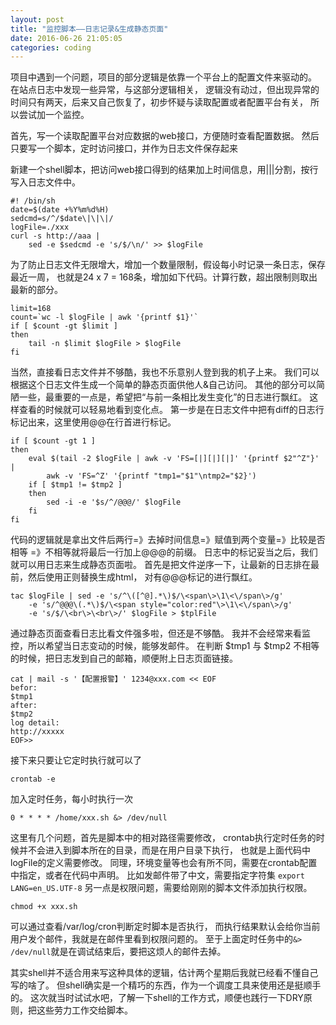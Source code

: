 ```yaml
---
layout: post
title: "监控脚本——日志记录&生成静态页面"
date: 2016-06-26 21:05:05
categories: coding
---
```


项目中遇到一个问题，项目的部分逻辑是依靠一个平台上的配置文件来驱动的。
在站点日志中发现一些异常，与这部分逻辑相关，
逻辑没有动过，但出现异常的时间只有两天，后来又自己恢复了，初步怀疑与读取配置或者配置平台有关，
所以尝试加一个监控。

首先，写一个读取配置平台对应数据的web接口，方便随时查看配置数据。
然后只要写一个脚本，定时访问接口，并作为日志文件保存起来

新建一个shell脚本，把访问web接口得到的结果加上时间信息，用|||分割，按行写入日志文件中。

    #! /bin/sh
    date=$(date +%Y%m%d%H)
    sedcmd=s/^/$date\|\|\|/
    logFile=./xxx
    curl -s http://aaa |
        sed -e $sedcmd -e 's/$/\n/' >> $logFile

为了防止日志文件无限增大，增加一个数量限制，假设每小时记录一条日志，保存最近一周，
也就是24 x 7 = 168条，增加如下代码。计算行数，超出限制则取出最新的部分。

    limit=168
    count=`wc -l $logFile | awk '{printf $1}'`
    if [ $count -gt $limit ]
    then
        tail -n $limit $logFile > $logFile
    fi

当然，直接看日志文件并不够酷，我也不乐意别人登到我的机子上来。
我们可以根据这个日志文件生成一个简单的静态页面供他人&自己访问。
其他的部分可以简陋一些，最重要的一点是，希望把“与前一条相比发生变化”的日志进行飘红。
这样查看的时候就可以轻易地看到变化点。
第一步是在日志文件中把有diff的日志行标记出来，这里使用@@在行首进行标记。

    if [ $count -gt 1 ]
    then
        eval $(tail -2 $logFile | awk -v 'FS=[|][|][|]' '{printf $2"^Z"}' |
            awk -v 'FS=^Z' '{printf "tmp1="$1"\ntmp2="$2}')
        if [ $tmp1 != $tmp2 ]
        then
            sed -i -e '$s/^/@@@/' $logFile
        fi
    fi

代码的逻辑就是拿出文件后两行=》去掉时间信息=》赋值到两个变量=》比较是否相等
=》不相等就将最后一行加上@@@的前缀。
日志中的标记妥当之后，我们就可以用日志来生成静态页面啦。
首先是把文件逆序一下，让最新的日志排在最前，然后使用正则替换生成html，
对有@@@标记的进行飘红。

    tac $logFile | sed -e 's/^\([^@].*\)$/\<span\>\1\<\/span\>/g'
        -e 's/^@@@\(.*\)$/\<span style="color:red"\>\1\<\/span\>/g'
        -e 's/$/\<br\>\<br\>/' $logFile > $tplFile

通过静态页面查看日志比看文件强多啦，但还是不够酷。
我并不会经常来看监控，所以希望当日志变动的时候，能够发邮件。
在判断 $tmp1 与 $tmp2 不相等的时候，把日志发到自己的邮箱，顺便附上日志页面链接。

    cat | mail -s '【配置报警】' 1234@xxx.com << EOF
    befor:
    $tmp1
    after:
    $tmp2
    log detail:
    http://xxxxx
    EOF>>

接下来只要让它定时执行就可以了

`crontab -e`

加入定时任务，每小时执行一次

    0 * * * * /home/xxx.sh &> /dev/null

这里有几个问题，首先是脚本中的相对路径需要修改，
crontab执行定时任务的时候并不会进入到脚本所在的目录，而是在用户目录下执行，
也就是上面代码中logFile的定义需要修改。
同理，环境变量等也会有所不同，需要在crontab配置中指定，或者在代码中声明。
比如发邮件带了中文，需要指定字符集
`export LANG=en_US.UTF-8`
另一点是权限问题，需要给刚刚的脚本文件添加执行权限。

`chmod +x xxx.sh`

可以通过查看/var/log/cron判断定时脚本是否执行，
而执行结果默认会给你当前用户发个邮件，我就是在邮件里看到权限问题的。
至于上面定时任务中的`&> /dev/null`就是在调试结束后，要把这烦人的邮件去掉。

其实shell并不适合用来写这种具体的逻辑，估计两个星期后我就已经看不懂自己写的啥了。
但shell确实是一个精巧的东西，作为一个调度工具来使用还是挺顺手的。
这次就当时试试水吧，了解一下shell的工作方式，顺便也践行一下DRY原则，把这些劳力工作交给脚本。
